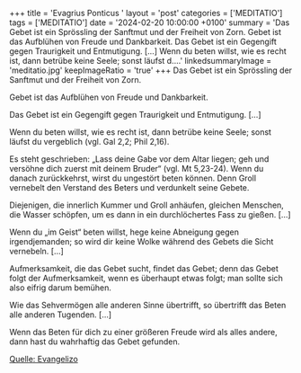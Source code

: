 +++
title = 'Evagrius Ponticus  '
layout = 'post'
categories = ['MEDITATIO']
tags = ['MEDITATIO']
date = '2024-02-20 10:00:00 +0100'
summary = 'Das Gebet ist ein Sprössling der Sanftmut und der Freiheit von Zorn.   Gebet ist das Aufblühen von Freude und Dankbarkeit.   Das Gebet ist ein Gegengift gegen Traurigkeit und Entmutigung. […]   Wenn du beten willst, wie es recht ist, dann betrübe keine Seele; sonst läufst d....'
linkedsummaryImage = 'meditatio.jpg'
keepImageRatio = 'true'
+++
Das Gebet ist ein Sprössling der Sanftmut und der Freiheit von Zorn.
 
Gebet ist das Aufblühen von Freude und Dankbarkeit.
 
Das Gebet ist ein Gegengift gegen Traurigkeit und Entmutigung. […]
 
Wenn du beten willst, wie es recht ist, dann betrübe keine Seele; sonst läufst du vergeblich (vgl.<!--more--> Gal 2,2; Phil 2,16).
 
Es steht geschrieben: „Lass deine Gabe vor dem Altar liegen; geh und versöhne dich zuerst mit deinem Bruder“ (vgl. Mt 5,23-24). Wenn du danach zurückkehrst, wirst du ungestört beten können. Denn Groll vernebelt den Verstand des Beters und verdunkelt seine Gebete.
 
Diejenigen, die innerlich Kummer und Groll anhäufen, gleichen Menschen, die Wasser schöpfen, um es dann in ein durchlöchertes Fass zu gießen. […]
 
Wenn du „im Geist“ beten willst, hege keine Abneigung gegen irgendjemanden; so wird dir keine Wolke während des Gebets die Sicht vernebeln. […]
 
Aufmerksamkeit, die das Gebet sucht, findet das Gebet; denn das Gebet folgt der Aufmerksamkeit, wenn es überhaupt etwas folgt; man sollte sich also eifrig darum bemühen.
 
Wie das Sehvermögen alle anderen Sinne übertrifft, so übertrifft das Beten alle anderen Tugenden. […]
 
Wenn das Beten für dich zu einer größeren Freude wird als alles andere, dann hast du wahrhaftig das Gebet gefunden.


[Quelle: Evangelizo](https://evangeliumtagfuertag.org/DE/gospel)
